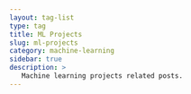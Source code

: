 ```yaml
---
layout: tag-list
type: tag
title: ML Projects
slug: ml-projects
category: machine-learning
sidebar: true
description: >
   Machine learning projects related posts.
---
```

